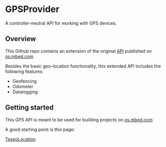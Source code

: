 # GPSProvider

A controller-neutral API for working with GPS devices.

## Overview

This Github repo contains an extension of the original [API](https://os.mbed.com/teams/components/code/GPSProvider) published on [os.mbed.com](https://os.mbed.com)

Besides the basic geo-location functionality, this extended API includes the following features:
* Geofencing
* Odometer
* Datalogging

## Getting started
This GPS API is meant to be used for building projects on [os.mbed.com](https://os.mbed.com)

A good starting point is this page:

[TeseoLocation](https://github.com/apalmieriGH/TeseoLocation)
